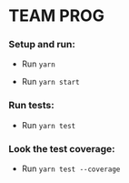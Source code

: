 # TEAM PROG

### Setup and run:

- Run `yarn`

- Run `yarn start`

### Run tests:

- Run `yarn test`

### Look the test coverage:

- Run `yarn test --coverage`
